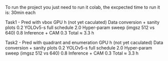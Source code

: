 To run the project you just need to run it colab, the excpected time to run it is: 30min each

Task1 - Pred with vbox GPU h (not yet caculated)
Data conversion + sanity plots 0.2
YOLOv5-s full schedule 2.0
Hyper-param sweep (imgsz 512 vs 640) 0.8
Inference + CAM 0.3
Total ≈ 3.3 h

Task2 - Pred with quadrant and enumeration GPU h (not yet caculated)
Data conversion + sanity plots 0.2
YOLOv5-s full schedule 2.0
Hyper-param sweep (imgsz 512 vs 640) 0.8
Inference + CAM 0.3
Total ≈ 3.3 h
